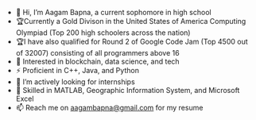 - 👋 Hi, I’m Aagam Bapna, a current sophomore in high school
- 🏆Currently a Gold Divison in the United States of America Computing Olympiad (Top 200 high schoolers across the nation)
- 🏆I have also qualified for Round 2 of Google Code Jam (Top 4500 out of 32007) consisting of all programmers above 16
- 👑 Interested in blockchain, data science, and tech
- ⚡ Proficient in C++, Java, and Python
- 👀 I’m actively looking for internships
- 🤹 Skilled in MATLAB, Geographic Information System, and Microsoft Excel
- 📫 Reach me on aagambapna@gmail.com for my resume 

<!---
aagambapna3000/aagambapna3000 is a ✨ special ✨ repository because its `README.md` (this file) appears on your GitHub profile.
You can click the Preview link to take a look at your changes.
--->
